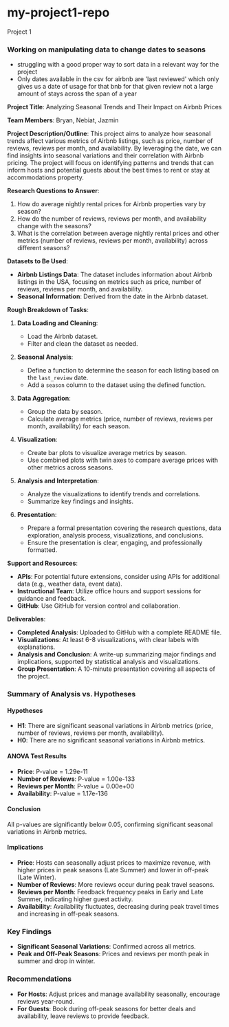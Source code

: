 # my-project1-repo
Project 1



### Working on manipulating data to change dates to seasons 
- struggling with a good proper way to sort data in a relevant way for the project
- Only dates available in the csv for airbnb are 'last reviewed' which only gives us a date of usage for that bnb for that given review not a large amount of stays across the span of a year

**Project Title**: Analyzing Seasonal Trends and Their Impact on Airbnb Prices

**Team Members**: Bryan, Nebiat, Jazmin

**Project Description/Outline**:
This project aims to analyze how seasonal trends affect various metrics of Airbnb listings, such as price, number of reviews, reviews per month, and availability. By leveraging the date, we can find insights into seasonal variations and their correlation with Airbnb pricing. The project will focus on identifying patterns and trends that can inform hosts and potential guests about the best times to rent or stay at accommodations property.

**Research Questions to Answer**:
1. How do average nightly rental prices for Airbnb properties vary by season?
2. How do the number of reviews, reviews per month, and availability change with the seasons?
3. What is the correlation between average nightly rental prices and other metrics (number of reviews, reviews per month, availability) across different seasons?

**Datasets to Be Used**:
- **Airbnb Listings Data**: The dataset includes information about Airbnb listings in the USA, focusing on metrics such as price, number of reviews, reviews per month, and availability.
- **Seasonal Information**: Derived from the date in the Airbnb dataset.

**Rough Breakdown of Tasks**:
1. **Data Loading and Cleaning**:
   - Load the Airbnb dataset.
   - Filter and clean the dataset as needed.

2. **Seasonal Analysis**:
   - Define a function to determine the season for each listing based on the `last_review` date.
   - Add a `season` column to the dataset using the defined function.

3. **Data Aggregation**:
   - Group the data by season.
   - Calculate average metrics (price, number of reviews, reviews per month, availability) for each season.

4. **Visualization**:
   - Create bar plots to visualize average metrics by season.
   - Use combined plots with twin axes to compare average prices with other metrics across seasons.

5. **Analysis and Interpretation**:
   - Analyze the visualizations to identify trends and correlations.
   - Summarize key findings and insights.

6. **Presentation**:
   - Prepare a formal presentation covering the research questions, data exploration, analysis process, visualizations, and conclusions.
   - Ensure the presentation is clear, engaging, and professionally formatted.

**Support and Resources**:
- **APIs**: For potential future extensions, consider using APIs for additional data (e.g., weather data, event data).
- **Instructional Team**: Utilize office hours and support sessions for guidance and feedback.
- **GitHub**: Use GitHub for version control and collaboration.

**Deliverables**:
- **Completed Analysis**: Uploaded to GitHub with a complete README file.
- **Visualizations**: At least 6-8 visualizations, with clear labels with explanations.
- **Analysis and Conclusion**: A write-up summarizing major findings and implications, supported by statistical analysis and visualizations.
- **Group Presentation**: A 10-minute presentation covering all aspects of the project.

### Summary of Analysis vs. Hypotheses

#### Hypotheses
- **H1**: There are significant seasonal variations in Airbnb metrics (price, number of reviews, reviews per month, availability).
- **H0**: There are no significant seasonal variations in Airbnb metrics.

#### ANOVA Test Results
- **Price**: P-value = 1.29e-11
- **Number of Reviews**: P-value = 1.00e-133
- **Reviews per Month**: P-value = 0.00e+00
- **Availability**: P-value = 1.17e-136

#### Conclusion
All p-values are significantly below 0.05, confirming significant seasonal variations in Airbnb metrics.

#### Implications
- **Price**: Hosts can seasonally adjust prices to maximize revenue, with higher prices in peak seasons (Late Summer) and lower in off-peak (Late Winter).
- **Number of Reviews**: More reviews occur during peak travel seasons.
- **Reviews per Month**: Feedback frequency peaks in Early and Late Summer, indicating higher guest activity.
- **Availability**: Availability fluctuates, decreasing during peak travel times and increasing in off-peak seasons.

### Key Findings
- **Significant Seasonal Variations**: Confirmed across all metrics.
- **Peak and Off-Peak Seasons**: Prices and reviews per month peak in summer and drop in winter.

### Recommendations
- **For Hosts**: Adjust prices and manage availability seasonally, encourage reviews year-round.
- **For Guests**: Book during off-peak seasons for better deals and availability, leave reviews to provide feedback.
